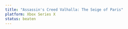 ```yaml
---
title: "Assassin's Creed Valhalla: The Seige of Paris"
platform: Xbox Series X
status: beaten
---
```

